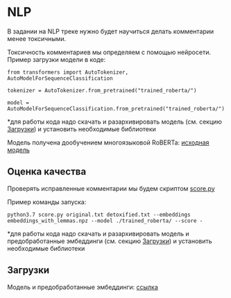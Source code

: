 # NLP

В задании на NLP треке нужно будет научиться делать комментарии менее токсичными.

Токсичность комментариев мы определяем с помощью нейросети. Пример загрузки модели в коде:
```
from transformers import AutoTokenizer, AutoModelForSequenceClassification
  
tokenizer = AutoTokenizer.from_pretrained("trained_roberta/")

model = AutoModelForSequenceClassification.from_pretrained("trained_roberta/")
```
\*для работы кода надо скачать и разархивировать модель (см. секцию [Загрузки](#загрузки)) и установить необходимые библиотеки

Модель получена дообучением многоязыковой RoBERTa: [исходная модель](https://huggingface.co/unitary/multilingual-toxic-xlm-roberta)

## Оценка качества
Проверять исправленные комментарии мы будем скриптом [score.py](./score.py)

Пример команды запуска:
```
python3.7 score.py original.txt detoxified.txt --embeddings embeddings_with_lemmas.npz --model ./trained_roberta/ --score - 
```
\*для работы кода надо скачать и разархивировать модель и предобработанные эмбеддинги (см. секцию [Загрузки](#загрузки)) и установить необходимые библиотеки

## Загрузки
Модель и предобработанные эмбеддинги: [ссылка](https://disk.yandex.ru/d/9fAiLtgX-rMjtQ)

